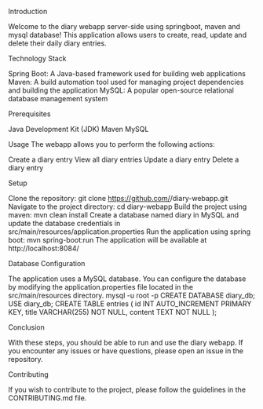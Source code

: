 Introduction

Welcome to the diary webapp server-side using springboot, maven and mysql database!
This application allows users to create, read, update and delete their daily diary entries.

Technology Stack

Spring Boot: A Java-based framework used for building web applications
Maven: A build automation tool used for managing project dependencies and building the application
MySQL: A popular open-source relational database management system

Prerequisites

Java Development Kit (JDK)
Maven
MySQL

Usage
The webapp allows you to perform the following actions:

Create a diary entry
View all diary entries
Update a diary entry
Delete a diary entry

Setup

Clone the repository: git clone https://github.com/<your-username>/diary-webapp.git
Navigate to the project directory: cd diary-webapp
Build the project using maven: mvn clean install
Create a database named diary in MySQL and update the database credentials in src/main/resources/application.properties
Run the application using spring boot: mvn spring-boot:run
The application will be available at http://localhost:8084/

Database Configuration

The application uses a MySQL database. You can configure the database by modifying the
application.properties file located in the src/main/resources directory.
mysql -u root -p
CREATE DATABASE diary_db;
USE diary_db;
CREATE TABLE entries (
  id INT AUTO_INCREMENT PRIMARY KEY,
  title VARCHAR(255) NOT NULL,
  content TEXT NOT NULL
);


Conclusion

With these steps, you should be able to run and use the diary webapp. 
If you encounter any issues or have questions, please open an issue in the repository.

Contributing

If you wish to contribute to the project, please follow the guidelines in the CONTRIBUTING.md file.

